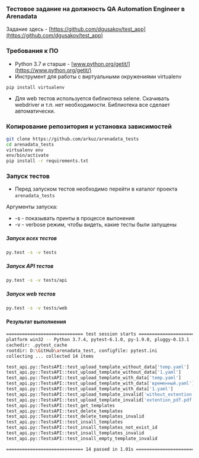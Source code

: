### Тестовое задание на должность QA Automation Engineer в Arenadata
Задание здесь - [https://github.com/dgusakov/test_app](https://github.com/dgusakov/test_app)

### Требования к ПО
- Python 3.7 и старше - [www.python.org/getit/](https://www.python.org/getit/)
- Инструмент для работы с виртуальными окружениями virtualenv
```bash
pip install virtualenv
```
- Для web тестов используется библиотека selene. Скачивать webdriver и т.п. нет необходимости. Библиотека все сделает автоматически.

### Копирование репозитория и установка зависимостей
```bash
git clone https://github.com/arkuz/arenadata_tests
cd arenadata_tests
virtualenv env
env/bin/activate
pip install -r requirements.txt
```

### Запуск тестов
 - Перед запуском тестов необходимо перейти в каталог проекта `arenadata_tests`
 
Аргументы запуска:
- -s - показывать принты в процессе выпонения
- -v - verbose режим, чтобы видеть, какие тесты были запущены

##### Запуск всех тестов
```bash
py.test -s -v tests
```

##### Запуск API тестов 
```bash
py.test -s -v tests/api
```

##### Запуск web тестов 
```bash
py.test -s -v tests/web
```

#### Результат выполнения
```bash
============================= test session starts =============================
platform win32 -- Python 3.7.4, pytest-6.1.0, py-1.9.0, pluggy-0.13.1 -- C:\Users\arkuz\AppData\Local\Programs\Python\Python37-32\python.exe
cachedir: .pytest_cache
rootdir: D:\GitHub\arenadata_test, configfile: pytest.ini
collecting ... collected 14 items

test_api.py::TestsAPI::test_upload_template_without_data['temp.yaml'] 
test_api.py::TestsAPI::test_upload_template_without_data['1.yaml'] 
test_api.py::TestsAPI::test_upload_template_with_data['temp.yaml'] 
test_api.py::TestsAPI::test_upload_template_with_data['временный.yaml'] 
test_api.py::TestsAPI::test_upload_template_with_data['1.yaml'] 
test_api.py::TestsAPI::test_upload_template_invalid['without_extention'] 
test_api.py::TestsAPI::test_upload_template_invalid['extention_pdf.pdf'] 
test_api.py::TestsAPI::test_get_templates 
test_api.py::TestsAPI::test_delete_templates 
test_api.py::TestsAPI::test_delete_templates_invalid 
test_api.py::TestsAPI::test_insall_templates 
test_api.py::TestsAPI::test_insall_templates_not_exist_id 
test_api.py::TestsAPI::test_insall_templates_invalid 
test_api.py::TestsAPI::test_insall_empty_template_invalid 

============================= 14 passed in 1.01s ==============================
```